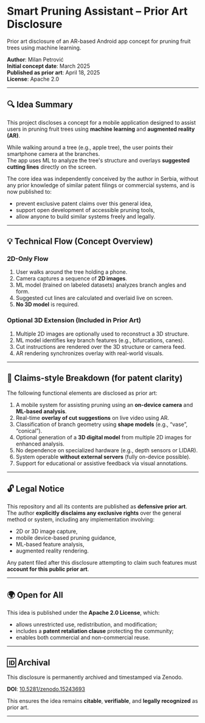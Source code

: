 # Smart Pruning Assistant – Prior Art Disclosure

Prior art disclosure of an AR-based Android app concept for pruning fruit trees using machine learning.

**Author**: Milan Petrović  
**Initial concept date**: March 2025  
**Published as prior art**: April 18, 2025  
**License**: Apache 2.0  

---

## 🔍 Idea Summary

This project discloses a concept for a mobile application designed to assist users in pruning fruit trees using **machine learning** and **augmented reality (AR)**.

While walking around a tree (e.g., apple tree), the user points their smartphone camera at the branches.  
The app uses ML to analyze the tree's structure and overlays **suggested cutting lines** directly on the screen.

The core idea was independently conceived by the author in Serbia, without any prior knowledge of similar patent filings or commercial systems, and is now published to:

- prevent exclusive patent claims over this general idea,
- support open development of accessible pruning tools,
- allow anyone to build similar systems freely and legally.

---

## 💡 Technical Flow (Concept Overview)

### 2D-Only Flow
1. User walks around the tree holding a phone.
2. Camera captures a sequence of **2D images**.
3. ML model (trained on labeled datasets) analyzes branch angles and form.
4. Suggested cut lines are calculated and overlaid live on screen.
5. **No 3D model** is required.

### Optional 3D Extension (Included in Prior Art)
1. Multiple 2D images are optionally used to reconstruct a 3D structure.
2. ML model identifies key branch features (e.g., bifurcations, canes).
3. Cut instructions are rendered over the 3D structure or camera feed.
4. AR rendering synchronizes overlay with real-world visuals.

---

## 📜 Claims-style Breakdown (for patent clarity)

The following functional elements are disclosed as prior art:

1. A mobile system for assisting pruning using an **on-device camera** and **ML-based analysis**.
2. Real-time **overlay of cut suggestions** on live video using AR.
3. Classification of branch geometry using **shape models** (e.g., “vase”, “conical”).
4. Optional generation of a **3D digital model** from multiple 2D images for enhanced analysis.
5. No dependence on specialized hardware (e.g., depth sensors or LIDAR).
6. System operable **without external servers** (fully on-device possible).
7. Support for educational or assistive feedback via visual annotations.

---

## 🔓 Legal Notice

This repository and all its contents are published as **defensive prior art**.  
The author **explicitly disclaims any exclusive rights** over the general method or system, including any implementation involving:

- 2D or 3D image capture,
- mobile device-based pruning guidance,
- ML-based feature analysis,
- augmented reality rendering.

Any patent filed after this disclosure attempting to claim such features must **account for this public prior art**.

---

## 🌍 Open for All

This idea is published under the **Apache 2.0 License**, which:

- allows unrestricted use, redistribution, and modification;
- includes a **patent retaliation clause** protecting the community;
- enables both commercial and non-commercial reuse.

---

## 🆔 Archival

This disclosure is permanently archived and timestamped via Zenodo.

**DOI**: [10.5281/zenodo.15243693](https://doi.org/10.5281/zenodo.15243693)

This ensures the idea remains **citable**, **verifiable**, and **legally recognized** as prior art.

---
